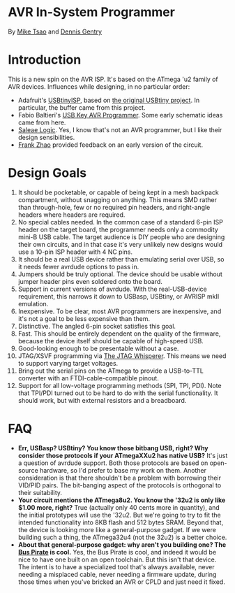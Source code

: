 AVR In-System Programmer
========================

By [Mike Tsao](http://www.sowbug.com/) and [Dennis Gentry](https://github.com/dgentry)

Introduction
============

This is a new spin on the AVR ISP. It's based on the ATmega 'u2 family of AVR devices. Influences while designing, in no particular order:

  * Adafruit's [USBtinyISP](http://www.ladyada.net/make/usbtinyisp/), based on [the original USBtiny project](http://dicks.home.xs4all.nl/avr/usbtiny/). In particular, the buffer came from this project.
  * Fabio Baltieri's [USB Key AVR Programmer](http://fabiobaltieri.com/2011/09/02/usb-key-avr-programmer/). Some early schematic ideas came from here.
  * [Saleae Logic](http://www.saleae.com/logic). Yes, I know that's not an AVR programmer, but I like their design sensibilities.
  * [Frank Zhao](http://frank-zhao.com/) provided feedback on an early version of the circuit.

Design Goals
============

  1. It should be pocketable, or capable of being kept in a mesh backpack compartment, without snagging on anything. This means SMD rather than through-hole, few or no required pin headers, and right-angle headers where headers are required.
  1. No special cables needed. In the common case of a standard 6-pin ISP header on the target board, the programmer needs only a commodity mini-B USB cable. The target audience is DIY people who are designing their own circuits, and in that case it's very unlikely new designs would use a 10-pin ISP header with 4 NC pins.
  1. It should be a real USB device rather than emulating serial over USB, so it needs fewer avrdude options to pass in.
  1. Jumpers should be truly optional. The device should be usable without jumper header pins even soldered onto the board.
  1. Support in current versions of avrdude. With the real-USB-device requirement, this narrows it down to USBasp, USBtiny, or AVRISP mkII emulation.
  1. Inexpensive. To be clear, most AVR programmers are inexpensive, and it's not a goal to be less expensive than them.
  1. Distinctive. The angled 6-pin socket satisfies this goal.
  1. Fast. This should be entirely dependent on the quality of the firmware, because the device itself should be capable of high-speed USB.
  1. Good-looking enough to be presentable without a case.
  1. JTAG/XSVF programming via [The JTAG Whisperer](https://github.com/sowbug/JTAGWhisperer). This means we need to support varying target voltages.
  1. Bring out the serial pins on the ATmega to provide a USB-to-TTL converter with an FTDI-cable-compatible pinout.
  1. Support for all low-voltage programming methods (SPI, TPI, PDI). Note that TPI/PDI turned out to be hard to do with the serial functionality. It should work, but with external resistors and a breadboard.

FAQ
===

  * **Err, USBasp? USBtiny? You know those bitbang USB, right? Why consider those protocols if your ATmegaXXu2 has native USB?** It's just a question of avrdude support. Both those protocols are based on open-source hardware, so I'd prefer to base my work on them. Another consideration is that there shouldn't be a problem with borrowing their VID/PID pairs. The bit-banging aspect of the protocols is orthogonal to their suitability.
  * **Your circuit mentions the ATmega8u2. You know the '32u2 is only like $1.00 more, right?** True (actually only 40 cents more in quantity), and the initial prototypes will use the '32u2. But we're going to try to fit the intended functionality into 8KB flash and 512 bytes SRAM. Beyond that, the device is looking more like a general-purpose gadget. If we were building such a thing, the ATmega32u4 (not the 32u2) is a better choice.
  * **About that general-purpose gadget: why aren't you building one? The [Bus Pirate](http://dangerousprototypes.com/docs/Bus_Pirate) is cool.** Yes, the Bus Pirate is cool, and indeed it would be nice to have one built on an open toolchain. But this isn't that device. The intent is to have a specialized tool that's always available, never needing a misplaced cable, never needing a firmware update, during those times when you've bricked an AVR or CPLD and just need it fixed.

